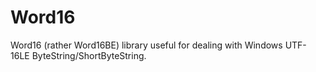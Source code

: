 # Word16

Word16 (rather Word16BE) library useful for dealing with Windows UTF-16LE ByteString/ShortByteString.
